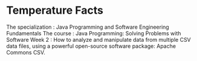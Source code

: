 # Temperature Facts
The specialization : Java Programming and Software Engineering Fundamentals
The course : Java Programming: Solving Problems with Software
Week 2 : How to analyze and manipulate data from multiple CSV data files,
using a powerful open-source software package: Apache Commons CSV.